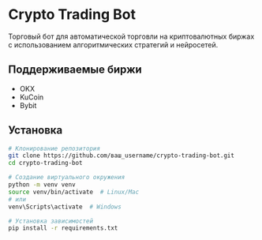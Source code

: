 # Crypto Trading Bot

Торговый бот для автоматической торговли на криптовалютных биржах с использованием алгоритмических стратегий и нейросетей.

## Поддерживаемые биржи
- OKX
- KuCoin
- Bybit

## Установка

```bash
# Клонирование репозитория
git clone https://github.com/ваш_username/crypto-trading-bot.git
cd crypto-trading-bot

# Создание виртуального окружения
python -m venv venv
source venv/bin/activate  # Linux/Mac
# или
venv\Scripts\activate  # Windows

# Установка зависимостей
pip install -r requirements.txt